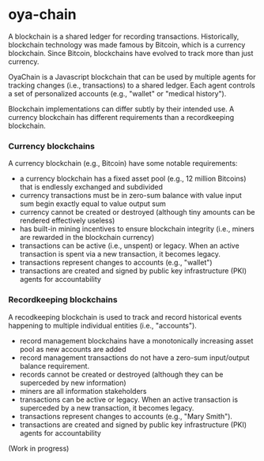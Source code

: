 # oya-chain
A blockchain is a shared ledger for recording transactions. Historically,
blockchain technology was made famous by Bitcoin, which is a currency blockchain.
Since Bitcoin, blockchains have evolved to track more than just currency.

OyaChain is a Javascript blockchain that can be used by multiple agents for 
tracking changes (i.e., transactions) to a shared ledger. Each agent controls
a set of personalized accounts (e.g., "wallet" or "medical history").

Blockchain implementations can differ subtly by their intended use. A currency
blockchain has different requirements than a recordkeeping blockchain.

### Currency blockchains
A currency blockchain (e.g., Bitcoin) have some notable requirements:

* a currency blockchain has a fixed asset pool (e.g., 12 million Bitcoins) that is endlessly exchanged and subdivided
* currency transactions must be in zero-sum balance with value input sum begin exactly equal to value output sum
* currency cannot be created or destroyed (although tiny amounts can be rendered effectively useless)
* has built-in mining incentives to ensure blockchain integrity (i.e., miners are rewarded in the blockchain currency)
* transactions can be active (i.e., unspent) or legacy. When an active transaction is spent via a new transaction, it becomes legacy.
* transactions represent changes to accounts (e.g., "wallet")
* transactions are created and signed by public key infrastructure (PKI) agents for accountability

### Recordkeeping blockchains
A recodkeeping blockchain is used to track and record historical events happening to multiple individual entities (i.e., "accounts").

* record management blockchains have a monotonically increasing asset pool as new accounts are added
* record management transactions do not have a zero-sum input/output balance requirement. 
* records cannot be created or destroyed (although they can be superceded by new information)
* miners are all information stakeholders 
* transactions can be active or legacy. When an active transaction is superceded by a new transaction, it becomes legacy.
* transactions represent changes to accounts (e.g., "Mary Smith").
* transactions are created and signed by public key infrastructure (PKI) agents for accountability

(Work in progress)
